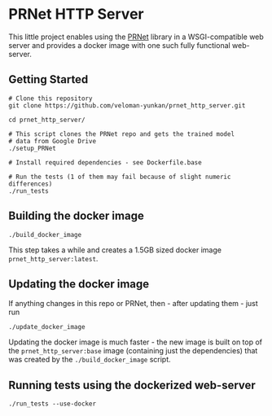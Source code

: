 # PRNet HTTP Server

This little project enables using the [PRNet](https://github.com/YadiraF/PRNet)
library in a WSGI-compatible web server and provides a docker image with one
such fully functional web-server.

## Getting Started

    # Clone this repository
    git clone https://github.com/veloman-yunkan/prnet_http_server.git
    
    cd prnet_http_server/

    # This script clones the PRNet repo and gets the trained model
    # data from Google Drive
    ./setup_PRNet 

    # Install required dependencies - see Dockerfile.base
    
    # Run the tests (1 of them may fail because of slight numeric differences)
    ./run_tests
    
## Building the docker image

    ./build_docker_image
    
This step takes a while and creates a 1.5GB sized docker image
`prnet_http_server:latest`.

## Updating the docker image

If anything changes in this repo or PRNet, then - after updating them - just
run

    ./update_docker_image

Updating the docker image is much faster - the new image is built on top of the
`prnet_http_server:base` image (containing just the dependencies) that was
created by the `./build_docker_image` script.

## Running tests using the dockerized web-server

    ./run_tests --use-docker

